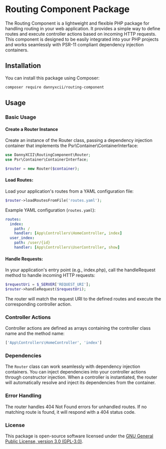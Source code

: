 # Routing Component Package

The Routing Component is a lightweight and flexible PHP package for handling routing in your web application. It 
provides a simple way to define routes and execute controller actions based on incoming HTTP requests. This component 
is designed to be easily integrated into your PHP projects and works seamlessly with PSR-11 compliant dependency 
injection containers.

## Installation
You can install this package using Composer:

```bash
composer require dannyxcii/routing-component
```

## Usage

### Basic Usage

#### Create a Router Instance

Create an instance of the Router class, passing a dependency injection container that implements the Psr\Container\ContainerInterface:

```php
use DannyXCII\RoutingComponent\Router;
use Psr\Container\ContainerInterface;

$router = new Router($container);
```

#### Load Routes:

Load your application's routes from a YAML configuration file:

```php
$router->loadRoutesFromFile('routes.yaml');
```

Example YAML configuration (`routes.yaml`):

```yaml
routes:
  index:
    path: /
    handler: [App\Controllers\HomeController, index]
  user_index:
    path: /user/{id}
    handler: [App\Controllers\UserController, show]
```
  
#### Handle Requests:

In your application's entry point (e.g., index.php), call the handleRequest method to handle incoming HTTP requests:

```php
$requestUri = $_SERVER['REQUEST_URI'];
$router->handleRequest($requestUri);
```

The router will match the request URI to the defined routes and execute the corresponding controller action.

### Controller Actions

Controller actions are defined as arrays containing the controller class name and the method name:

```php
['App\Controllers\HomeController', 'index']
```

### Dependencies
The `Router` class can work seamlessly with dependency injection containers. You can inject dependencies into your 
controller actions through constructor injection. When a controller is instantiated, the router will automatically 
resolve and inject its dependencies from the container.

### Error Handling
The router handles 404 Not Found errors for unhandled routes. If no matching route is found, it will respond with a 
404 status code.

### License
This package is open-source software licensed under the [GNU General Public License, version 3.0 (GPL-3.0)](https://opensource.org/licenses/GPL-3.0).